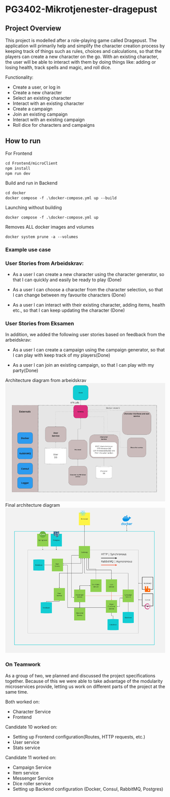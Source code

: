 
# PG3402-Mikrotjenester-dragepust

## Project Overview

This project is modelled after a role-playing game called Dragepust. The application will primarily help and simplify the character creation process by keeping track of things such as rules, choices and calculations, so that the players can create a new character on the go. With an existing character, the user will be able to interact with them by doing things like: adding or losing health, track spells and magic, and roll dice.

Functionality:

* Create a user, or log in
* Create a new character
* Select an existing character
* Interact with an existing character
* Create a campaign
* Join an existing campaign
* Interact with an existing campaign
* Roll dice for characters and campaigns



## How to run
For Frontend
```
cd Frontend/microClient
npm install
npm run dev
```
Build and run in Backend
```
cd docker
docker compose -f .\docker-compose.yml up --build
```

Launching without building
```
docker compose -f .\docker-compose.yml up
```

Removes ALL docker images and volumes
```
docker system prune -a --volumes
```
### Example use case


### User Stories from Arbeidskrav:

* As a user I can create a new character using the character generator, so that I can
  quickly and easily be ready to play (Done)


* As a user I can choose a character from the character selection, so that I can change
  between my favourite characters (Done)


* As a user I can interact with their existing character, adding items, health etc., so that I
  can keep updating the character (Done)

### User Stories from Eksamen
In addition, we added the following user stories based on feedback from the arbeidskrav:


* As a user I can create a campaign using the campaign generator, so that I can play with
  keep track of my players(Done)


* As a user I can join an existing campaign, so that I can play with my party(Done)

Architecture diagram from arbeidskrav
![Arbeidskrav Arkitektur](Docs/ArbeidskravArkitektur.PNG)
Final architecture diagram
![Eksamen Arkitektur](Docs/EksamenArkitektur.PNG)





### On Teamwork
As a group of two, we planned and discussed the project specifications together. Because of this we were able to take advantage of the modularity microservices provide, letting us work on different parts of the project at the same time.

Both worked on:
* Character Service
* Frontend

Candidate 10 worked on:
* Setting up Frontend configuration(Routes, HTTP requests, etc.)
* User service
* Stats service


Candidate 11 worked on:
* Campaign Service
* Item service
* Messenger Service
* Dice roller service
* Setting up Backend configuration (Docker, Consul, RabbitMQ, Postgres) 

